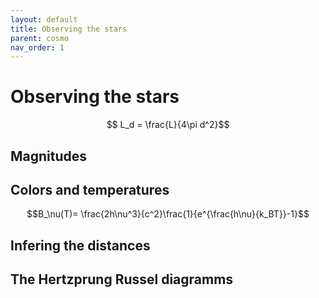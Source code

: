 ```yaml
---
layout: default
title: Observing the stars
parent: cosmo
nav_order: 1
---
```


# Observing the stars


$$ L_d = \frac{L}{4\pi d^2}$$

## Magnitudes

## Colors and temperatures

$$B_\nu(T)= \frac{2h\nu^3}{c^2}\frac{1}{e^{\frac{h\nu}{k_BT}}-1}$$

## Infering the distances


## The Hertzprung Russel diagramms

